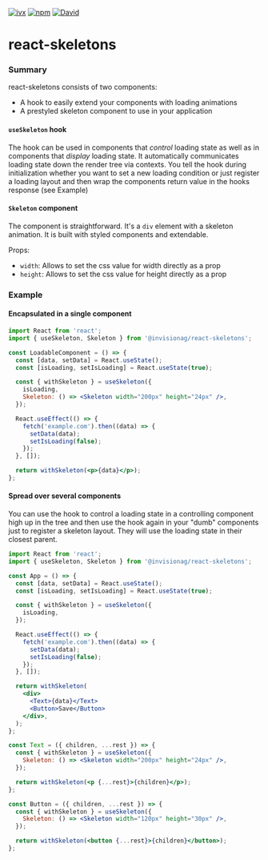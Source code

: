 [![ivx](https://circleci.com/gh/ivx/react-skeletons.svg?style=shield)](https://app.circleci.com/pipelines/github/ivx/react-skeletons)
[![npm](https://img.shields.io/npm/v/@invisionag/react-skeletons)](https://www.npmjs.com/package/@invisionag/react-skeletons)
[![David](https://img.shields.io/david/ivx/react-skeletons)](https://www.npmjs.com/package/@invisionag/react-skeletons)

# react-skeletons

### Summary

react-skeletons consists of two components:

- A hook to easily extend your components with loading animations
- A prestyled skeleton component to use in your application

#### `useSkeleton` hook

The hook can be used in components that _control_ loading state as well as in components that _display_ loading state. It automatically communicates loading state down the render tree via contexts.
You tell the hook during initialization whether you want to set a new loading condition or just register a loading layout and then wrap the components return value in the hooks response (see Example)

#### `Skeleton` component

The component is straightforward. It's a `div` element with a skeleton animation. It is built with styled components and extendable.

Props:

- `width`: Allows to set the css value for width directly as a prop
- `height`: Allows to set the css value for height directly as a prop

### Example

#### Encapsulated in a single component

```jsx
import React from 'react';
import { useSkeleton, Skeleton } from '@invisionag/react-skeletons';

const LoadableComponent = () => {
  const [data, setData] = React.useState();
  const [isLoading, setIsLoading] = React.useState(true);

  const { withSkeleton } = useSkeleton({
    isLoading,
    Skeleton: () => <Skeleton width="200px" height="24px" />,
  });

  React.useEffect(() => {
    fetch('example.com').then((data) => {
      setData(data);
      setIsLoading(false);
    });
  }, []);

  return withSkeleton(<p>{data}</p>);
};
```

#### Spread over several components

You can use the hook to control a loading state in a controlling component high up in the tree and then use the hook again in your "dumb" components just to register a skeleton layout. They will use the loading state in their closest parent.

```jsx
import React from 'react';
import { useSkeleton, Skeleton } from '@invisionag/react-skeletons';

const App = () => {
  const [data, setData] = React.useState();
  const [isLoading, setIsLoading] = React.useState(true);

  const { withSkeleton } = useSkeleton({
    isLoading,
  });

  React.useEffect(() => {
    fetch('example.com').then((data) => {
      setData(data);
      setIsLoading(false);
    });
  }, []);

  return withSkeleton(
    <div>
      <Text>{data}</Text>
      <Button>Save</Button>
    </div>,
  );
};

const Text = ({ children, ...rest }) => {
  const { withSkeleton } = useSkeleton({
    Skeleton: () => <Skeleton width="200px" height="24px" />,
  });

  return withSkeleton(<p {...rest}>{children}</p>);
};

const Button = ({ children, ...rest }) => {
  const { withSkeleton } = useSkeleton({
    Skeleton: () => <Skeleton width="120px" height="30px" />,
  });

  return withSkeleton(<button {...rest}>{children}</button>);
};
```
